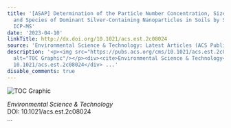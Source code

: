 ```yaml
---
title: '[ASAP] Determination of the Particle Number Concentration, Size Distribution,
  and Species of Dominant Silver-Containing Nanoparticles in Soils by Single-Particle
  ICP-MS'
date: '2023-04-10'
linkTitle: http://dx.doi.org/10.1021/acs.est.2c08024
source: 'Environmental Science & Technology: Latest Articles (ACS Publications)'
description: '<p><img src="https://pubs.acs.org/cms/10.1021/acs.est.2c08024/asset/images/medium/es2c08024_0005.gif"
  alt="TOC Graphic"/></p><div><cite>Environmental Science & Technology</cite></div><div>DOI:
  10.1021/acs.est.2c08024</div> ...'
disable_comments: true
---
```

<p><img src="https://pubs.acs.org/cms/10.1021/acs.est.2c08024/asset/images/medium/es2c08024_0005.gif" alt="TOC Graphic"/></p><div><cite>Environmental Science & Technology</cite></div><div>DOI: 10.1021/acs.est.2c08024</div> ...